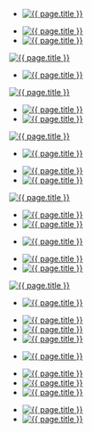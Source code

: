 ---
---
<ul class="list">
	<li class="full">
		<a class="fancybox" rel="group" href="/images/projects/house-in-ireland/images/01.jpg">
			<img src="/images/projects/house-in-ireland/images/main.jpg" alt="{{ page.title }}" />
		</a>
	</li>
</ul>
<ul class="list">
	<li class="half">
		<a class="fancybox" rel="group" href="/images/projects/house-in-ireland/images/21.jpg">
			<img src="/images/projects/house-in-ireland/images/thumbs/21.jpg" alt="{{ page.title }}" />
		</a>
	</li>
	<li class="half">
		<a class="fancybox" rel="group" href="/images/projects/house-in-ireland/images/37.jpg">
			<img src="/images/projects/house-in-ireland/images/thumbs/37.jpg" alt="{{ page.title }}" />
		</a>
	</li>
</ul>
<a class="fancybox" rel="group" href="/images/projects/house-in-ireland/images/23.jpg">
	<img src="/images/projects/house-in-ireland/images/thumbs/23.jpg" alt="{{ page.title }}" class="half-inset" />
</a>
<ul class="list">
	<li class="full">
		<a class="fancybox" rel="group" href="/images/projects/house-in-ireland/images/03.jpg">
			<img src="/images/projects/house-in-ireland/images/thumbs/03.jpg" alt="{{ page.title }}" />
		</a>
	</li>
</ul>

<a class="fancybox" rel="group" href="/images/projects/house-in-ireland/images/24.jpg">
	<img src="/images/projects/house-in-ireland/images/thumbs/24.jpg" alt="{{ page.title }}" class="third-inset" />
</a>

<ul class="list">
	<li class="half">
		<a class="fancybox" rel="group" href="/images/projects/house-in-ireland/images/09.jpg">
			<img src="/images/projects/house-in-ireland/images/thumbs/09.jpg" alt="{{ page.title }}" />
		</a>
	</li>
	<li class="half">
		<a class="fancybox" rel="group" href="/images/projects/house-in-ireland/images/06.jpg">
			<img src="/images/projects/house-in-ireland/images/thumbs/06.jpg" alt="{{ page.title }}" />
		</a>
	</li>
</ul>

<a class="fancybox" rel="group" href="/images/projects/house-in-ireland/images/08.jpg">
	<img src="/images/projects/house-in-ireland/images/thumbs/08.jpg" alt="{{ page.title }}" class="half-inset" />
</a>

<ul class="list">
	<li class="full">
		<a class="fancybox" rel="group" href="/images/projects/house-in-ireland/images/25.jpg">
			<img src="/images/projects/house-in-ireland/images/thumbs/25.jpg" alt="{{ page.title }}" />
		</a>
	</li>
</ul>

<ul class="list">
	<li class="half">
		<a class="fancybox" rel="group" href="/images/projects/house-in-ireland/images/12.jpg">
			<img src="/images/projects/house-in-ireland/images/thumbs/12.jpg" alt="{{ page.title }}" />
		</a>
	</li>
	<li class="half">
		<a class="fancybox" rel="group" href="/images/projects/house-in-ireland/images/11.jpg">
			<img src="/images/projects/house-in-ireland/images/thumbs/11.jpg" alt="{{ page.title }}" />
		</a>
	</li>
</ul>

<a class="fancybox" rel="group" href="/images/projects/house-in-ireland/images/26.jpg">
	<img src="/images/projects/house-in-ireland/images/thumbs/26.jpg" alt="{{ page.title }}" class="third-inset" />
</a>

<ul class="list">
	<li class="half">
		<a class="fancybox" rel="group" href="/images/projects/house-in-ireland/images/27.jpg">
			<img src="/images/projects/house-in-ireland/images/thumbs/27.jpg" alt="{{ page.title }}" />
		</a>
	</li>
	<li class="half">
		<a class="fancybox" rel="group" href="/images/projects/house-in-ireland/images/28.jpg">
			<img src="/images/projects/house-in-ireland/images/thumbs/28.jpg" alt="{{ page.title }}" />
		</a>
	</li>
</ul>

<ul class="list">
	<li class="full">
		<a class="fancybox" rel="group" href="/images/projects/house-in-ireland/images/29.jpg">
			<img src="/images/projects/house-in-ireland/images/thumbs/29.jpg" alt="{{ page.title }}" />
		</a>
	</li>
</ul>

<ul class="list">
	<li class="half">
		<a class="fancybox" rel="group" href="/images/projects/house-in-ireland/images/14.jpg">
			<img src="/images/projects/house-in-ireland/images/thumbs/14.jpg" alt="{{ page.title }}" />
		</a>
	</li>
	<li class="half">
		<a class="fancybox" rel="group" href="/images/projects/house-in-ireland/images/10.jpg">
			<img src="/images/projects/house-in-ireland/images/thumbs/10.jpg" alt="{{ page.title }}" />
		</a>
	</li>
</ul>

<a class="fancybox" rel="group" href="/images/projects/house-in-ireland/images/05.jpg">
	<img src="/images/projects/house-in-ireland/images/thumbs/05b.jpg" alt="{{ page.title }}" class="quarter-inset" />
</a>

<ul class="list">
	<li class="full">
		<a class="fancybox" rel="group" href="/images/projects/house-in-ireland/images/15.jpg">
			<img src="/images/projects/house-in-ireland/images/thumbs/15.jpg" alt="{{ page.title }}" />
		</a>
	</li>
</ul>

<ul class="list">
	<li class="third">
		<a class="fancybox" rel="group" href="/images/projects/house-in-ireland/images/30.jpg">
			<img src="/images/projects/house-in-ireland/images/thumbs/30.jpg" alt="{{ page.title }}" />
		</a>
	</li>
	<li class="third">
		<a class="fancybox" rel="group" href="/images/projects/house-in-ireland/images/16.jpg">
			<img src="/images/projects/house-in-ireland/images/thumbs/16.jpg" alt="{{ page.title }}" />
		</a>
	</li>
	<li class="third">
		<a class="fancybox" rel="group" href="/images/projects/house-in-ireland/images/31.jpg">
			<img src="/images/projects/house-in-ireland/images/thumbs/31.jpg" alt="{{ page.title }}" />
		</a>
	</li>
</ul>

<ul class="list">
	<li class="full">
		<a class="fancybox" rel="group" href="/images/projects/house-in-ireland/images/36.jpg">
			<img src="/images/projects/house-in-ireland/images/thumbs/36.jpg" alt="{{ page.title }}" />
		</a>
	</li>
</ul>

<ul class="list">
	<li class="third">
		<a class="fancybox" rel="group" href="/images/projects/house-in-ireland/images/17.jpg">
			<img src="/images/projects/house-in-ireland/images/thumbs/17.jpg" alt="{{ page.title }}" />
		</a>
	</li>
	<li class="third">
		<a class="fancybox" rel="group" href="/images/projects/house-in-ireland/images/19.jpg">
			<img src="/images/projects/house-in-ireland/images/thumbs/19.jpg" alt="{{ page.title }}" />
		</a>
	</li>
	<li class="third">
		<a class="fancybox" rel="group" href="/images/projects/house-in-ireland/images/34.jpg">
			<img src="/images/projects/house-in-ireland/images/thumbs/34.jpg" alt="{{ page.title }}" />
		</a>
	</li>
</ul>

<ul class="list">
	<li class="half">
		<a class="fancybox" rel="group" href="/images/projects/house-in-ireland/images/35.jpg">
			<img src="/images/projects/house-in-ireland/images/thumbs/35.jpg" alt="{{ page.title }}" />
		</a>
	</li>
	<li class="half">
		<a class="fancybox" rel="group" href="/images/projects/house-in-ireland/images/18.jpg">
			<img src="/images/projects/house-in-ireland/images/thumbs/18.jpg" alt="{{ page.title }}" />
		</a>
	</li>
</ul>